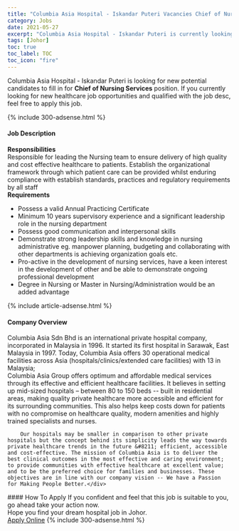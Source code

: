 ```yaml
---
title: "Columbia Asia Hospital - Iskandar Puteri Vacancies Chief of Nursing Services" 
category: Jobs 
date: 2021-05-27 
excerpt: "Columbia Asia Hospital - Iskandar Puteri is currently looking for suitable person to fill in the Chief of Nursing Services which positioned at Johor" 
tags: [Johor] 
toc: true 
toc_label: TOC 
toc_icon: "fire" 
--- 
```


<p>Columbia Asia Hospital - Iskandar Puteri is looking for new potential candidates to fill in for <b>Chief of Nursing Services</b> position. If you currently looking for new healthcare job opportunities and qualified with the job desc, feel free to apply this job.
</p>{% include 300-adsense.html %} 
<div><div><h4>Job Description</h4></div><div><div><span><div><div><b>Responsibilities</b></div><div>Responsible for leading the Nursing team to ensure delivery of high quality and cost effective healthcare to patients. Establish the organizational framework through which patient care can be provided whilst enduring compliance with establish standards, practices and regulatory requirements by all staff</div><div><strong>Requirements</strong></div><ul><li>Possess a valid Annual Practicing Certificate</li><li>Minimum 10 years supervisory experience and a significant leadership role in the nursing department</li><li>Possess good communication and interpersonal skills</li><li>Demonstrate strong leadership skills and knowledge in nursing administrative eg. manpower planning, budgeting and collaborating with other departments is achieving organization goals etc.</li><li>Pro-active in the development of nursing services, have a keen interest in the development of other and be able to demonstrate ongoing professional development</li><li>Degree in Nursing or Master in Nursing/Administration would be an added advantage</li></ul></div></span></div></div></div> 
{% include article-adsense.html %} 
<div><div><h4>Company Overview</h4></div><div><div><span><div><div>
<div>
<div>
			Columbia Asia Sdn Bhd is an international private hospital company, incorporated in Malaysia in 1996. It started its first hospital in Sarawak, East Malaysia in 1997. Today, Columbia Asia offers 30 operational medical facilities across Asia (hospitals/clinics/extended care facilities) with 13 in Malaysia;</div>
<div>
			Columbia Asia Group offers optimum and affordable medical services through its effective and efficient healthcare facilities. It believes in setting up mid-sized hospitals &#8211; between 80 to 150 beds -- built in residential areas, making quality private healthcare more accessible and efficient for its surrounding communities. This also helps keep costs down for patients with no compromise on healthcare quality, modern amenities and highly trained specialists and nurses.</div>
		
		Our hospitals may be smaller in comparison to other private hospitals but the concept behind its simplicity leads the way towards private healthcare trends in the future &#8211; efficient, accessible and cost-effective. The mission of Columbia Asia is to deliver the best clinical outcomes in the most effective and caring environment; to provide communities with effective healthcare at excellent value; and to be the preferred choice for families and businesses. These objectives are in line with our company vision -- We have a Passion for Making People Better.</div>
</div></div></span></div></div></div> 
#### How To Apply 
If you confident and feel that this job is suitable to you, go ahead take your action now. <br/> 
Hope you find your dream hospital job in Johor. <br/> 
<a href="https://www.jobstreet.com.my/en/job/chief-of-nursing-services-4549689?jobId=jobstreet-my-job-4549689" class="btn btn--warning" target="_blank" rel="nofollow noopenner">Apply Online</a> 
{% include 300-adsense.html %} 